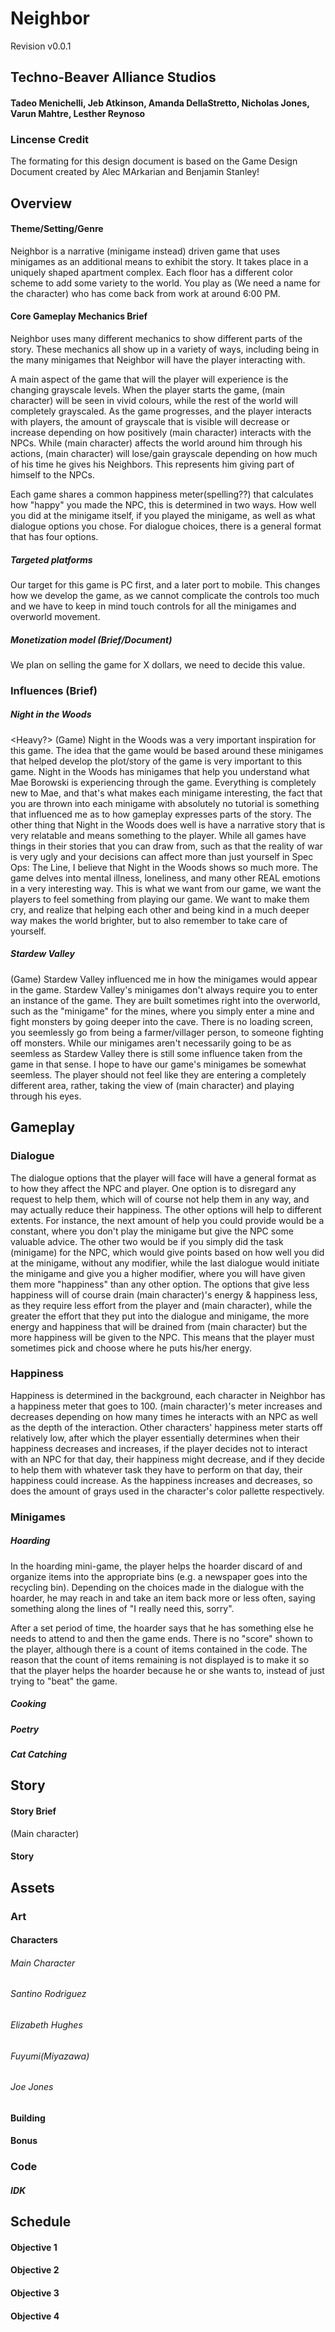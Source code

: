 # Neighbor
Revision v0.0.1

## Techno-Beaver Alliance Studios
#### Tadeo Menichelli, Jeb Atkinson, Amanda DellaStretto, Nicholas Jones, Varun Mahtre, Lesther Reynoso

### Lincense Credit
The formating for this design document is based on the Game Design Document created by Alec MArkarian and Benjamin Stanley!

## Overview
#### Theme/Setting/Genre
Neighbor is a narrative (minigame instead) driven game that uses minigames as an additional means to exhibit the story. It takes place in a uniquely shaped 
apartment complex. Each floor has a different color scheme to add some variety to the world. You play as (We need a name for the 
character) who has come back from work at around 6:00 PM. 
#### Core Gameplay Mechanics Brief
Neighbor uses many different mechanics to show different parts of the story. These mechanics all show up in a variety of ways, including 
being in the many minigames that Neighbor will have the player interacting with. 

A main aspect of the game that will the player will experience is the changing grayscale levels. When the player starts the game, 
(main character) will be seen in vivid colours, while the rest of the world will completely grayscaled. As the game progresses,
and the player interacts with players, the amount of grayscale that is visible will decrease or increase depending on how positively 
(main character) interacts with the NPCs. While (main character) affects the world around him through his actions, (main character) will
lose/gain grayscale depending on how much of his time he gives his Neighbors. This represents him giving part of himself to the NPCs.

Each game shares a common happiness meter(spelling??) that calculates how "happy" you made the NPC, this is determined in two ways. How well you did at the minigame itself, if you played the minigame, as well as what dialogue options you chose. For dialogue choices, there is a general format that has four options. 

##### Targeted platforms
Our target for this game is PC first, and a later port to mobile. This changes how we develop the game, as we cannot complicate the controls too much and we have to keep in mind touch controls for all the minigames and overworld movement.

##### Monetization model (Brief/Document) 
We plan on selling the game for X dollars, we need to decide this value. 

### Influences (Brief)
##### Night in the Woods
<Heavy?> (Game)
Night in the Woods was a very important inspiration for this game. The idea that the game would be based around these minigames that helped develop the plot/story of the game is very important to this game. Night in the Woods has minigames that help you understand what Mae Borowski is experiencing through the game. Everything is completely new to Mae, and that's what makes each minigame interesting, the fact that you are thrown into each minigame with absolutely no tutorial is something that influenced me as to how gameplay expresses parts of the story. The other thing that Night in the Woods does well is have a narrative story that is very relatable and means something to the player. While all games have things in their stories that you can draw from, such as that the reality of war is very ugly and your decisions can affect more than just yourself in Spec Ops: The Line, I believe that Night in the Woods shows so much more. The game delves into mental illness, loneliness, and many other REAL emotions in a very interesting way. This is what we want from our game, we want the players to feel something from playing our game. We want to make them cry, and realize that helping each other and being kind in a much deeper way makes the world brighter, but to also remember to take care of yourself. 
##### Stardew Valley
<Medium> (Game)
Stardew Valley influenced me in how the minigames would appear in the game. Stardew Valley's minigames don't always require you to enter an instance of the game. They are built sometimes right into the overworld, such as the "minigame" for the mines, where you simply enter a mine and fight monsters by going deeper into the cave. There is no loading screen, you seemlessly go from being a farmer/villager person, to someone fighting off monsters. While our minigames aren't necessarily going to be as seemless as Stardew Valley there is still some influence taken from the game in that sense. I hope to have our game's minigames be somewhat seemless. The player should not feel like they are entering a completely different area, rather, taking the view of (main character) and playing through his eyes.
	
## Gameplay
### Dialogue
The dialogue options that the player will face will have a general format as to how they affect the NPC and player. One option is to disregard any request to help them, which will of course not help them in any way, and may actually reduce their happiness. The other options will help to different extents. For instance, the next amount of help you could provide would be a constant, where you don't play the minigame but give the NPC some valuable advice. The other two would be if you simply did the task (minigame) for the NPC, which would give points based on how well you did at the minigame, without any modifier, while the last dialogue would initiate the minigame and give you a higher modifier, where you will have given them more "happiness" than any other option. The options that give less happiness will of course drain (main character)'s energy & happiness less, as they require less effort from the player and (main character), while the greater the effort that they put into the dialogue and minigame, the more energy and happiness that will be drained from (main character) but the more happiness will be given to the NPC. This means that the player must sometimes pick and choose where he puts his/her energy.
### Happiness
Happiness is determined in the background, each character in Neighbor has a happiness meter that goes to 100. (main character)'s meter increases and decreases depending on how many times he interacts with an NPC as well as the depth of the interaction. Other characters' happiness meter starts off relatively low, after which the player essentially determines when their happiness decreases and increases, if the player decides not to interact with an NPC for that day, their happiness might decrease, and if they decide to help them with whatever task they have to perform on that day, their happiness could increase. As the happiness increases and decreases, so does the amount of grays used in the character's color pallette respectively. 
### Minigames
##### Hoarding
In the hoarding mini-game, the player helps the hoarder discard of and organize items into the appropriate bins (e.g. a newspaper goes into the recycling bin). Depending on the choices made in the dialogue with the hoarder, he may reach in and take an item back more or less often, saying something along the lines of "I really need this, sorry". 

After a set period of time, the hoarder says that he has something else he needs to attend to and then the game ends. There is no "score" shown to the player, although there is a count of items contained in the code. The reason that the count of items remaining is not displayed is to make it so that the player helps the hoarder because he or she wants to, instead of just trying to "beat" the game. 
##### Cooking
##### Poetry
##### Cat Catching

## Story
#### Story Brief
(Main character) 
#### Story

## Assets
### Art
#### Characters
###### Main Character
###### Santino Rodriguez
###### Elizabeth Hughes
###### Fuyumi(Miyazawa)
###### Joe Jones
#### Building
#### Bonus
### Code
##### IDK

## Schedule
#### Objective 1
#### Objective 2
#### Objective 3
#### Objective 4

